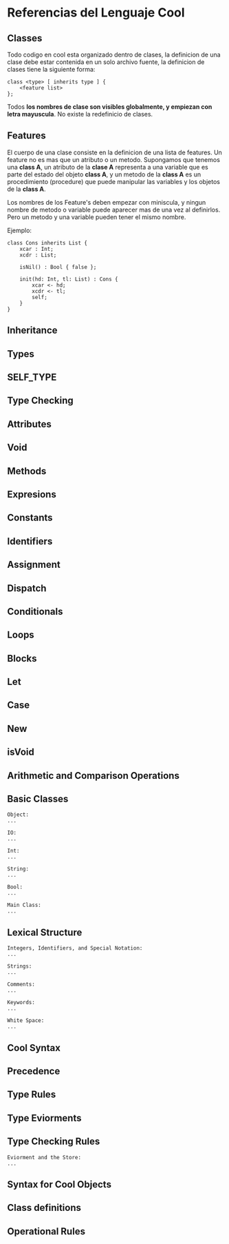 # Referencias del Lenguaje Cool

## Classes

Todo codigo en cool esta organizado dentro de clases, la definicion de una clase debe estar contenida en un solo archivo fuente, la definicion de clases tiene la siguiente forma:

```Cool
class <type> [ inherits type ] {
    <feature list>
};
```

Todos **los nombres de clase son visibles globalmente, y empiezan con letra mayuscula**. No existe la redefinicio de clases.

## Features

El cuerpo de una clase consiste en la definicion de una lista de features. Un feature no es mas que un atributo o un metodo. Supongamos que tenemos una **class A**, un atributo de la **clase A** representa a una variable que es parte del estado del objeto **class A**, y un metodo de la **class A** es un procedimiento (procedure) que puede manipular las variables y los objetos de la **class A**.

Los nombres de los Feature's deben empezar con miniscula, y ningun nombre de metodo o variable puede aparecer mas de una vez al definirlos. Pero un metodo y una variable pueden tener el mismo nombre.

Ejemplo:

```Cool
class Cons inherits List {
    xcar : Int;
    xcdr : List;

    isNil() : Bool { false };

    init(hd: Int, tl: List) : Cons {
        xcar <- hd;
        xcdr <- tl;
        self;
    }
}
```

## Inheritance

## Types

## SELF_TYPE

## Type Checking

## Attributes

## Void

## Methods

## Expresions

## Constants

## Identifiers

## Assignment

## Dispatch

## Conditionals

## Loops

## Blocks

## Let

## Case

## New

## isVoid

## Arithmetic and Comparison Operations

## Basic Classes

    Object:
    ...

    IO:
    ...

    Int:
    ...

    String:
    ...

    Bool:
    ...

    Main Class:
    ...

## Lexical Structure

    Integers, Identifiers, and Special Notation:
    ...

    Strings:
    ...

    Comments:
    ...

    Keywords:
    ...

    White Space:
    ...

## Cool Syntax

## Precedence

## Type Rules

## Type Eviorments

## Type Checking Rules

    Eviorment and the Store:
    ...

## Syntax for Cool Objects

## Class definitions

## Operational Rules